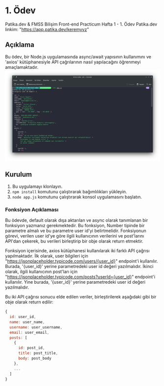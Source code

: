 # 1. Ödev
Patika.dev &amp; FMSS Bilişim Front-end Practicum Hafta 1 - 1. Ödev
Patika.dev linkim: "https://app.patika.dev/keremyvz"

## Açıklama

Bu ödev, bir Node.js uygulamasında async/await yapısının kullanımını ve 'axios' kütüphanesiyle API çağrılarının nasıl yapılacağını öğrenmeyi amaçlamaktadır.
![Ekran Görüntüsü](https://github.com/krmmyvz/fmss-odev1/blob/main/Console%20Output.png)
## Kurulum

1. Bu uygulamayı klonlayın.
2. `npm install` komutunu çalıştırarak bağımlılıkları yükleyin.
3. `node app.js` komutunu çalıştırarak konsol uygulamasını başlatın.

### Fonksiyon Açıklaması

Bu ödevde, default olarak dışa aktarılan ve async olarak tanımlanan bir fonksiyon yazmanız gerekmektedir. Bu fonksiyon, Number tipinde bir parametre almalı ve bu parametre user id'yi belirtmelidir. Fonksiyonun görevi, verilen user id'ye göre ilgili kullanıcının verilerini ve post'larını API'dan çekerek, bu verileri birleştirip bir obje olarak return etmektir.

Fonksiyon içerisinde, axios kütüphanesi kullanılarak iki farklı API çağrısı yapılmaktadır. İlk olarak, user bilgileri için "https://jsonplaceholder.typicode.com/users/{user_id}" endpoint'i kullanılır. Burada, '{user_id}' yerine parametredeki user id değeri yazılmalıdır. İkinci olarak, ilgili kullanıcının post'ları için "https://jsonplaceholder.typicode.com/posts?userId={user_id}" endpoint'i kullanılır. Yine burada, '{user_id}' yerine parametredeki user id değeri yazılmalıdır.

Bu iki API çağrısı sonucu elde edilen veriler, birleştirilerek aşağıdaki gibi bir obje olarak return edilir:

```javascript
{
  id: user_id,
  name: user_name,
  username: user_username,
  email: user_email,
  posts: [
    {
      id: post_id,
      title: post_title,
      body: post_body
    },
    ...
  ]
}

